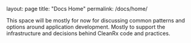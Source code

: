 layout: page
title: "Docs Home"
permalink: /docs/home/

This space will be mostly for now for discussing common patterns and options around application development. Mostly to support the infrastructure and decisions behind CleanRx code and practices.
